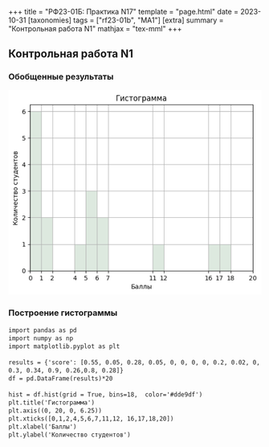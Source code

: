 +++
title = "РФ23-01Б: Практика N17"
template = "page.html"
date = 2023-10-31
[taxonomies]
tags = ["rf23-01b", "MA1"]
[extra]
summary = "Контрольная работа N1"
mathjax = "tex-mml"
+++

<!-- more -->
## Контрольная работа N1

### Обобщенные результаты
<img src="hist.png">

### Построение гистограммы

```
import pandas as pd
import numpy as np
import matplotlib.pyplot as plt

results = {'score': [0.55, 0.05, 0.28, 0.05, 0, 0, 0, 0, 0.2, 0.02, 0, 0.3, 0.34, 0.9, 0.26,0.8, 0.28]}
df = pd.DataFrame(results)*20

hist = df.hist(grid = True, bins=18,  color='#dde9df')
plt.title('Гистограмма')
plt.axis((0, 20, 0, 6.25))
plt.xticks([0,1,2,4,5,6,7,11,12, 16,17,18,20]) 
plt.xlabel('Баллы')
plt.ylabel('Количество студентов')
```